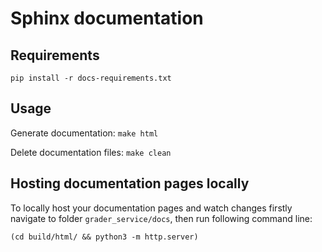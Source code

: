 # Sphinx documentation
## Requirements
``pip install -r docs-requirements.txt``
## Usage
Generate documentation:
``make html``

Delete documentation files:
``make clean``

## Hosting documentation pages locally

To locally host your documentation pages and watch changes firstly navigate to folder ``grader_service/docs``, then run following command line:

``(cd build/html/ && python3 -m http.server)``